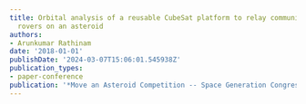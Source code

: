 ```yaml
---
title: Orbital analysis of a reusable CubeSat platform to relay communications for
  rovers on an asteroid
authors:
- Arunkumar Rathinam
date: '2018-01-01'
publishDate: '2024-03-07T15:06:01.545938Z'
publication_types:
- paper-conference
publication: '*Move an Asteroid Competition -- Space Generation Congress*'
---
```

